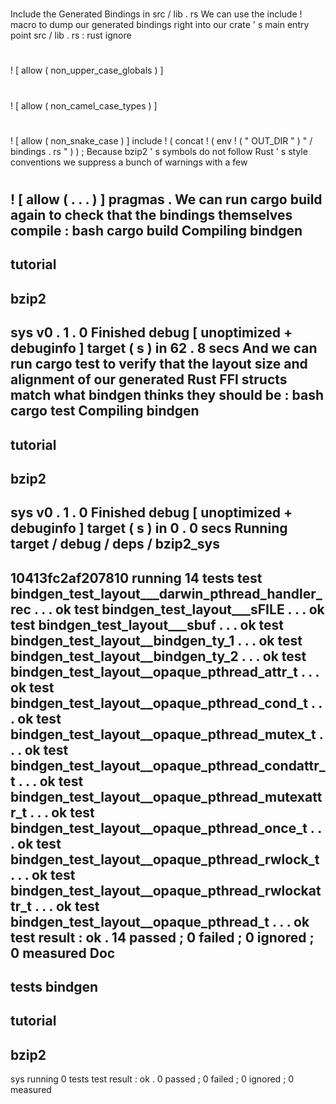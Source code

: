 #
Include
the
Generated
Bindings
in
src
/
lib
.
rs
We
can
use
the
include
!
macro
to
dump
our
generated
bindings
right
into
our
crate
'
s
main
entry
point
src
/
lib
.
rs
:
rust
ignore
#
!
[
allow
(
non_upper_case_globals
)
]
#
!
[
allow
(
non_camel_case_types
)
]
#
!
[
allow
(
non_snake_case
)
]
include
!
(
concat
!
(
env
!
(
"
OUT_DIR
"
)
"
/
bindings
.
rs
"
)
)
;
Because
bzip2
'
s
symbols
do
not
follow
Rust
'
s
style
conventions
we
suppress
a
bunch
of
warnings
with
a
few
#
!
[
allow
(
.
.
.
)
]
pragmas
.
We
can
run
cargo
build
again
to
check
that
the
bindings
themselves
compile
:
bash
cargo
build
Compiling
bindgen
-
tutorial
-
bzip2
-
sys
v0
.
1
.
0
Finished
debug
[
unoptimized
+
debuginfo
]
target
(
s
)
in
62
.
8
secs
And
we
can
run
cargo
test
to
verify
that
the
layout
size
and
alignment
of
our
generated
Rust
FFI
structs
match
what
bindgen
thinks
they
should
be
:
bash
cargo
test
Compiling
bindgen
-
tutorial
-
bzip2
-
sys
v0
.
1
.
0
Finished
debug
[
unoptimized
+
debuginfo
]
target
(
s
)
in
0
.
0
secs
Running
target
/
debug
/
deps
/
bzip2_sys
-
10413fc2af207810
running
14
tests
test
bindgen_test_layout___darwin_pthread_handler_rec
.
.
.
ok
test
bindgen_test_layout___sFILE
.
.
.
ok
test
bindgen_test_layout___sbuf
.
.
.
ok
test
bindgen_test_layout__bindgen_ty_1
.
.
.
ok
test
bindgen_test_layout__bindgen_ty_2
.
.
.
ok
test
bindgen_test_layout__opaque_pthread_attr_t
.
.
.
ok
test
bindgen_test_layout__opaque_pthread_cond_t
.
.
.
ok
test
bindgen_test_layout__opaque_pthread_mutex_t
.
.
.
ok
test
bindgen_test_layout__opaque_pthread_condattr_t
.
.
.
ok
test
bindgen_test_layout__opaque_pthread_mutexattr_t
.
.
.
ok
test
bindgen_test_layout__opaque_pthread_once_t
.
.
.
ok
test
bindgen_test_layout__opaque_pthread_rwlock_t
.
.
.
ok
test
bindgen_test_layout__opaque_pthread_rwlockattr_t
.
.
.
ok
test
bindgen_test_layout__opaque_pthread_t
.
.
.
ok
test
result
:
ok
.
14
passed
;
0
failed
;
0
ignored
;
0
measured
Doc
-
tests
bindgen
-
tutorial
-
bzip2
-
sys
running
0
tests
test
result
:
ok
.
0
passed
;
0
failed
;
0
ignored
;
0
measured
